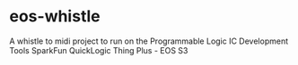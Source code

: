 # eos-whistle
A whistle to midi project to run on the Programmable Logic IC Development Tools SparkFun QuickLogic Thing Plus - EOS S3 
